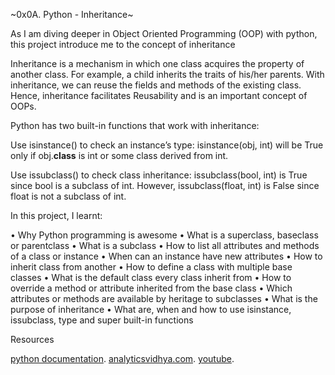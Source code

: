~0x0A. Python - Inheritance~

As I am diving deeper in Object Oriented Programming (OOP) with python, this project introduce me to the concept of inheritance

Inheritance is a mechanism in which one class acquires the property of another class. For example, a child inherits the traits of his/her parents. With inheritance, we can reuse the fields and methods of the existing class. Hence, inheritance facilitates Reusability and is an important concept of OOPs.

Python has two built-in functions that work with inheritance:

Use isinstance() to check an instance’s type: isinstance(obj, int) will be True only if obj.__class__ is int or some class derived from int.

Use issubclass() to check class inheritance: issubclass(bool, int) is True since bool is a subclass of int. However, issubclass(float, int) is False since float is not a subclass of int.

In this project, I learnt:

• Why Python programming is awesome
• What is a superclass, baseclass or parentclass
• What is a subclass
• How to list all attributes and methods of a class or instance
• When can an instance have new attributes
• How to inherit class from another
• How to define a class with multiple base classes
• What is the default class every class inherit from
• How to override a method or attribute inherited from the base class
• Which attributes or methods are available by heritage to subclasses
• What is the purpose of inheritance
• What are, when and how to use isinstance, issubclass, type and super built-in functions

Resources

[python documentation](https://docs.python.org/3/tutorial/classes.html#inheritance).
[analyticsvidhya.com](https://www.analyticsvidhya.com/blog/2020/10/inheritance-object-oriented-programming).
[youtube](https://youtu.be/d8kCdLCi6Lk).
